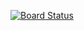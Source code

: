 [![Board Status](https://dev.azure.com/alexandroalves/2d67ef97-a156-4f6d-9d93-e55e1c2387db/1fcbab61-4340-425f-8a03-6882bb039f41/_apis/work/boardbadge/76b19de5-114f-492e-a42c-21a6021ec89c)](https://dev.azure.com/alexandroalves/2d67ef97-a156-4f6d-9d93-e55e1c2387db/_boards/board/t/1fcbab61-4340-425f-8a03-6882bb039f41/Microsoft.RequirementCategory)